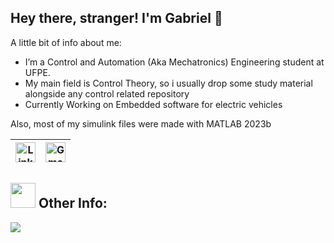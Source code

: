 ## Hey there, stranger! I'm Gabriel 👋
  A little bit of info about me:
-  I’m a Control and Automation (Aka Mechatronics) Engineering student at UFPE.
-  My main field is Control Theory, so i usually drop some study material alongside any control related repository
-  Currently Working on Embedded software for electric vehicles

Also, most of my simulink files were made with MATLAB 2023b



| [<img src="https://github.com/TheDudeThatCode/TheDudeThatCode/blob/master/Assets/Linkedin.svg" alt="Linkedin Logo" width="32">](https://www.linkedin.com/in/lucas-gabriel-91b0021b1/) | [<img src="https://github.com/TheDudeThatCode/TheDudeThatCode/blob/master/Assets/Gmail.svg" alt="Gmail logo" height="32">](mailto:lucasgabrielfl00@gmail.com)
|:---:|:---:|

##  <img src="https://media.giphy.com/media/WUlplcMpOCEmTGBtBW/giphy.gif" width="40"> **Other Info:**

<a href="https://github.com/LucasGabrielfl0">
  <img align="center" src="https://github-readme-stats.vercel.app/api/top-langs/?username=LucasGabrielfl0&hide=javascript,jupyter%20notebook,css,scss,html&theme=dark&hide_langs_below=1" />
</a>


